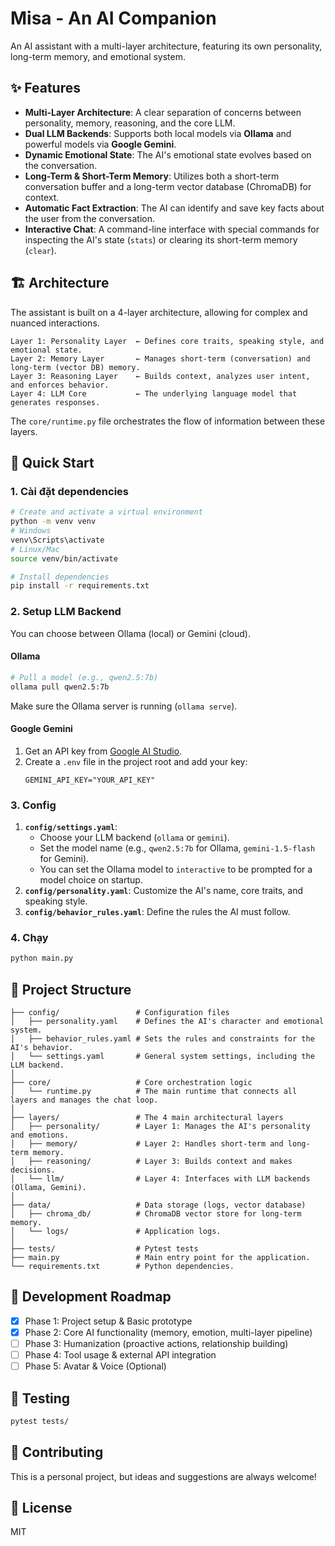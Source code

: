 # Misa - An AI Companion

An AI assistant with a multi-layer architecture, featuring its own personality, long-term memory, and emotional system.

## ✨ Features

- **Multi-Layer Architecture**: A clear separation of concerns between personality, memory, reasoning, and the core LLM.
- **Dual LLM Backends**: Supports both local models via **Ollama** and powerful models via **Google Gemini**.
- **Dynamic Emotional State**: The AI's emotional state evolves based on the conversation.
- **Long-Term & Short-Term Memory**: Utilizes both a short-term conversation buffer and a long-term vector database (ChromaDB) for context.
- **Automatic Fact Extraction**: The AI can identify and save key facts about the user from the conversation.
- **Interactive Chat**: A command-line interface with special commands for inspecting the AI's state (`stats`) or clearing its short-term memory (`clear`).

## 🏗️ Architecture

The assistant is built on a 4-layer architecture, allowing for complex and nuanced interactions.

```
Layer 1: Personality Layer  ← Defines core traits, speaking style, and emotional state.
Layer 2: Memory Layer       ← Manages short-term (conversation) and long-term (vector DB) memory.
Layer 3: Reasoning Layer    ← Builds context, analyzes user intent, and enforces behavior.
Layer 4: LLM Core           ← The underlying language model that generates responses.
```

The `core/runtime.py` file orchestrates the flow of information between these layers.

## 🚀 Quick Start

### 1. Cài đặt dependencies
```bash
# Create and activate a virtual environment
python -m venv venv
# Windows
venv\Scripts\activate
# Linux/Mac
source venv/bin/activate

# Install dependencies
pip install -r requirements.txt
```

### 2. Setup LLM Backend

You can choose between Ollama (local) or Gemini (cloud).

#### Ollama
```bash
# Pull a model (e.g., qwen2.5:7b)
ollama pull qwen2.5:7b
```
Make sure the Ollama server is running (`ollama serve`).

#### Google Gemini
1. Get an API key from [Google AI Studio](https://aistudio.google.com/app/apikey).
2. Create a `.env` file in the project root and add your key:
   ```
   GEMINI_API_KEY="YOUR_API_KEY"
   ```

### 3. Config
1.  **`config/settings.yaml`**:
    *   Choose your LLM backend (`ollama` or `gemini`).
    *   Set the model name (e.g., `qwen2.5:7b` for Ollama, `gemini-1.5-flash` for Gemini).
    *   You can set the Ollama model to `interactive` to be prompted for a model choice on startup.
2.  **`config/personality.yaml`**: Customize the AI's name, core traits, and speaking style.
3.  **`config/behavior_rules.yaml`**: Define the rules the AI must follow.

### 4. Chạy
```bash
python main.py
```

## 📁 Project Structure

```
├── config/                 # Configuration files
│   ├── personality.yaml    # Defines the AI's character and emotional system.
│   ├── behavior_rules.yaml # Sets the rules and constraints for the AI's behavior.
│   └── settings.yaml       # General system settings, including the LLM backend.
│
├── core/                   # Core orchestration logic
│   └── runtime.py          # The main runtime that connects all layers and manages the chat loop.
│
├── layers/                 # The 4 main architectural layers
│   ├── personality/        # Layer 1: Manages the AI's personality and emotions.
│   ├── memory/             # Layer 2: Handles short-term and long-term memory.
│   ├── reasoning/          # Layer 3: Builds context and makes decisions.
│   └── llm/                # Layer 4: Interfaces with LLM backends (Ollama, Gemini).
│
├── data/                   # Data storage (logs, vector database)
│   ├── chroma_db/          # ChromaDB vector store for long-term memory.
│   └── logs/               # Application logs.
│
├── tests/                  # Pytest tests
├── main.py                 # Main entry point for the application.
└── requirements.txt        # Python dependencies.
```

## 🎯 Development Roadmap

- [x] Phase 1: Project setup & Basic prototype
- [x] Phase 2: Core AI functionality (memory, emotion, multi-layer pipeline)
- [ ] Phase 3: Humanization (proactive actions, relationship building)
- [ ] Phase 4: Tool usage & external API integration
- [ ] Phase 5: Avatar & Voice (Optional)

## 🧪 Testing

```bash
pytest tests/
```

## 🤝 Contributing

This is a personal project, but ideas and suggestions are always welcome!

## 📄 License

MIT